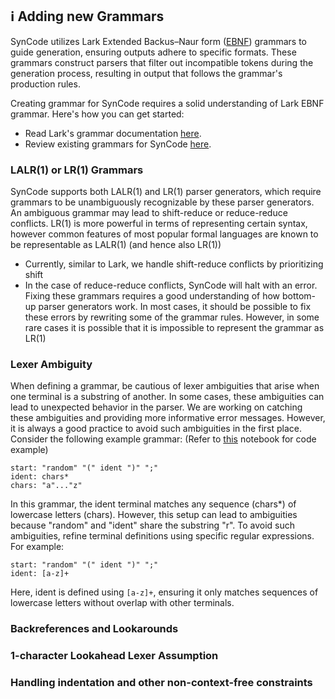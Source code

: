 ## ℹ️ Adding new Grammars

SynCode utilizes Lark Extended Backus–Naur form ([EBNF](https://en.wikipedia.org/wiki/Extended_Backus%E2%80%93Naur_form)) grammars to guide generation, ensuring outputs adhere to specific formats. 
These grammars construct parsers that filter out incompatible tokens during the generation process, resulting in output that follows the grammar's production rules.

Creating grammar for SynCode requires a solid understanding of Lark EBNF grammar. Here's how you can get started:

- Read Lark's grammar documentation [here](https://lark-parser.readthedocs.io/en/latest/grammar.html).
- Review existing grammars for SynCode [here](https://github.com/uiuc-focal-lab/syncode/tree/main/syncode/parsers/grammars).

### LALR(1) or LR(1) Grammars

SynCode supports both LALR(1) and LR(1) parser generators, which require grammars to be unambiguously recognizable by these parser generators. 
An ambiguous grammar may lead to shift-reduce or reduce-reduce conflicts. 
LR(1) is more powerful in terms of representing certain syntax, however common features of most popular formal languages are known to be representable as LALR(1) (and hence also LR(1))

- Currently, similar to Lark, we handle shift-reduce conflicts by prioritizing shift
- In the case of reduce-reduce conflicts, SynCode will halt with an error. Fixing these grammars requires a good understanding of how bottom-up parser generators work.
In most cases, it should be possible to fix these errors by rewriting some of the grammar rules.
However, in some rare cases it is possible that it is impossible to represent the grammar as LR(1)

### Lexer Ambiguity 
When defining a grammar, be cautious of lexer ambiguities that arise when one terminal is a substring of another.
In some cases, these ambiguities can lead to unexpected behavior in the parser. 
We are working on catching these ambiguities and providing more informative error messages. 
However, it is always a good practice to avoid such ambiguities in the first place.
 Consider the following example grammar:
(Refer to [this](../../../notebooks/tests/lexer_ambiguity.ipynb) notebook for code example)
```ebnf
start: "random" "(" ident ")" ";"
ident: chars*                                
chars: "a"..."z"
```

In this grammar, the ident terminal matches any sequence (chars*) of lowercase letters (chars). However, this setup can lead to ambiguities because "random" and "ident" share the substring "r". To avoid such ambiguities, refine terminal definitions using specific regular expressions. For example:

```ebnf
start: "random" "(" ident ")" ";"
ident: [a-z]+
```

Here, ident is defined using `[a-z]+`, ensuring it only matches sequences of lowercase letters without overlap with other terminals.

### Backreferences and Lookarounds

### 1-character Lookahead Lexer Assumption

### Handling indentation and other non-context-free constraints

